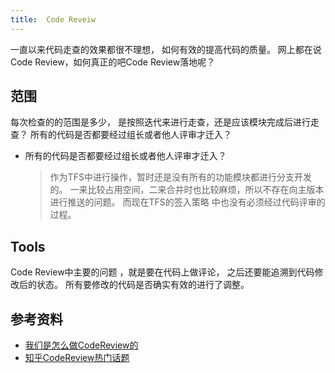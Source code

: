 ```yaml
---
title:  Code Reveiw
---
```


一直以来代码走查的效果都很不理想， 如何有效的提高代码的质量。 网上都在说Code Review，如何真正的吧Code Review落地呢？

## 范围
每次检查的的范围是多少， 是按照迭代来进行走查，还是应该模块完成后进行走查？ 所有的代码是否都要经过组长或者他人评审才迁入？

- 所有的代码是否都要经过组长或者他人评审才迁入？

   > 作为TFS中进行操作，暂时还是没有所有的功能模块都进行分支开发的。 一来比较占用空间，二来合并时也比较麻烦，所以不存在向主版本进行推送的问题。 而现在TFS的签入策略 中也没有必须经过代码评审的过程。


## Tools
Code Review中主要的问题 ，就是要在代码上做评论， 之后还要能追溯到代码修改后的状态。 所有要修改的代码是否确实有效的进行了调整。


## 参考资料
- [我们是怎么做CodeReview的](http://www.cnblogs.com/wenhx/p/How-We-Code-Review.html)
- [知乎CodeReview热门话题](https://www.zhihu.com/topic/19668200/hot)



